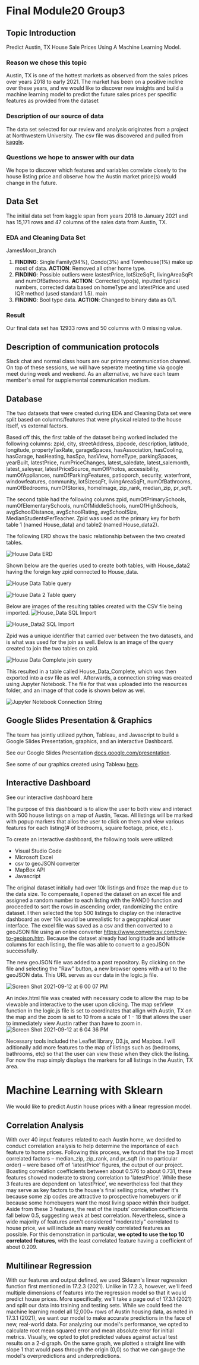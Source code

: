 # Final Module20 Group3

## Topic Introduction
Predict Austin, TX House Sale Prices Using A Machine Learning Model\.

### Reason we chose this topic
Austin, TX is one of the hottest markets as observed from the sales prices over years 2018 to early 2021. The market has been on a positive incline over these years, and we would like to discover new insights and build a machine learning model to predict the future sales prices per specific features as provided from the dataset

### Description of our source of data 
The data set selected for our review and analysis originates from a project at Northwestern University. The csv file was discovered and pulled from [kaggle](https://www.kaggle.com/ericpierce/austinhousingprices)\.

### Questions we hope to answer with our data
We hope to discover which features and variables correlate closely to the house listing price and observe how the Austin market price(s) would change in the future\.

## Data Set
The initial data set from kaggle span from years 2018 to January 2021 and has 15,171 rows and 47 columns of the sales data from Austin, TX\.

### EDA and Cleaning Data Set
JamesMoon_branch
1. **FINDING**: Single Family(94%), Condo(3%) and Townhouse(1%) make up most of data. **ACTION**: Removed all other home type\.
2. **FINDING**: Possible outliers were lastestPrice, lotSizeSqFt, livingAreaSqFt and numOfBathrooms.  **ACTION**: Corrected typo(s), inputted typical numbers, corrected data based on homeType and latestPrice and used IQR method (used standard 1.5)\.
 main
3. **FINDING**: Bool type data. **ACTION**: Changed to binary data as 0/1\.

### Result
Our final data set has 12933 rows and 50 columns with 0 missing value\.

## Description of communication protocols
Slack chat and normal class hours are our primary communication channel. On top of these sessions, we will have seperate meeting time via google meet during week and weekend\.
As an alternative, we have each team member's email for supplemental communication medium\.

## Database
The two datasets that were created during EDA and Cleaning Data set were split based on columns/features that were physical related to the house itself, vs external factors.

Based off this, the first table of the dataset being worked included the following columns: zpid, city, streetAddress, zipcode, description, latitude, longitude, propertyTaxRate, garageSpaces, hasAssociation, hasCooling, hasGarage, hasHeating, hasSpa, hasView, homeType, parkingSpaces, yearBuilt, latestPrice, numPriceChanges, latest_saledate, latest_salemonth, latest_saleyear, latestPriceSource, numOfPhotos, accessibility, numOfAppliances, numOfParkingFeatures, patioporch, security, waterfront, windowfeatures, community, lotSizesqFt, livingAreaSqFt, numOfBathrooms, numOfBedrooms, numOfStories, homeImage, zip_rank, median_zip, pr_sqft. 

The second table had the following columns zpid, numOfPrimarySchools, numOfElementarySchools, numOfMiddleSchools, numOfHighSchools, avgSchoolDistance, avgSchoolRating, avgSchoolSize, MedianStudentsPerTeacher. Zpid was used as the primary key for both table 1 (named House_data) and table2 (named House_data2). 

The following ERD shows the basic relationship between the two created tables.

![House Data ERD](https://github.com/dianahandler/Final_Module20_Group3/blob/65bd50764d08f731ea126ed49849942c3ee12808/Resources/Housing%20Data%20ERD.png)

Shown below are the queries used to create both tables, with House_data2 having the foreign key zpid connected to House_data. 

![House Data Table query](https://github.com/dianahandler/Final_Module20_Group3/blob/ec20086b18caf302f1b12e9af6f93a2d0261d105/Resources/House%20Data%20table%20query.png)


![House Data 2 Table query](https://github.com/dianahandler/Final_Module20_Group3/blob/ec20086b18caf302f1b12e9af6f93a2d0261d105/Resources/House%20Data%202%20table%20query.png)

Below are images of the resulting tables created with the CSV file being imported.
![House_Data SQL Import](https://github.com/dianahandler/Final_Module20_Group3/blob/ec20086b18caf302f1b12e9af6f93a2d0261d105/Resources/House_Data%20SQL%20Import.png)

![House_Data2 SQL Import](https://github.com/dianahandler/Final_Module20_Group3/blob/ec20086b18caf302f1b12e9af6f93a2d0261d105/Resources/House_Data2%20SQL%20Import.png)

Zpid was a unique identifier that carried over between the two datasets, and is what was used for the join as well. Below is an image of
the query created to join the two tables on zpid.

![House Data Complete join query](https://github.com/dianahandler/Final_Module20_Group3/blob/ec20086b18caf302f1b12e9af6f93a2d0261d105/Resources/House%20Data%20Complete%20join%20query.png)

This resulted in a table called House_Data_Complete, which was then exported into a csv file as well. Afterwards, a connection string was
created using Jupyter Notebook. The file for that was uploaded into the resources folder, and an image of that code is shown below as wel.

![Jupyter Notebook Connection String](https://github.com/dianahandler/Final_Module20_Group3/blob/9eab711bd40e45dd7e57cef1d23ff3acc42f5076/Resources/Jupyter%20Notebook%20Connection%20String.png)

## Google Slides Presentation & Graphics
The team has jointly utilized python, Tableau, and Javascript to build a Google Slides Presentation, graphics, and an interactive Dashboard\.

See our Google Slides Presentation [docs.google.com/presentation](https://docs.google.com/presentation/d/1twBBLEhZZkmWahrWEjHUeVqPb6Sn0j-FQJ_6LjUNoQ8/edit?usp=sharing)\.

See some of our graphics created using Tableau [here](https://public.tableau.com/app/profile/cinthia.kim7065/viz/Final_Module20_Group3_Austin_Housing/Storyboard_1)\.

## Interactive Dashboard

See our interactive dashboard [here](https://dianahandler.github.io/final_dash/)

The purpose of this dashboard is to allow the user to both view and interact with 500 house listings on a map of Austin, Texas. All listings will be marked with popup markers that allos the user to click on them and view various features for each listing(# of bedrooms, square footage, price, etc.). 

To create an interactive dashboard, the following tools were utilized:
- Visual Studio Code
- Microsoft Excel
- csv to geoJSON converter
- MapBox API
- Javascript

The original dataset initially had over 10k listings and froze the map due to the data size. To compensate, I opened the dataset on an excel file and assigned a random number to each listing with the RAND() function and proceeded to sort the rows in ascending order, randomizing the entire dataset. I then selected the top 500 listings to display on the interactive dashboard as over 10k would be unrealistic for a geographical user interface. The excel file was saved as a csv and then converted to a geoJSON file using an online converter https://www.convertcsv.com/csv-to-geojson.htm. Because the dataset already had longititude and latitude columns for each listing, the file was able to convert to a geoJSON successfully. 

The new geoJSON file was added to a past repository. By clicking on the file and selecting the "Raw" button, a new browser opens with a url to the geoJSON data. This URL serves as our data in the logic.js file. 

![Screen Shot 2021-09-12 at 6 00 07 PM](https://user-images.githubusercontent.com/82029390/133004079-17ecc49c-5321-43cb-a0f5-c2be17f76ea4.png)

An index.html file was created with necessary code to allow the map to be viewable and interactive to the user upon clicking. The map setView function in the logic.js file is set to coordinates that allign with Austin, TX on the map and the zoom is set to 10 from a scale of 1 - 18 that allows the user to immediately view Austin rather than have to zoom in.
![Screen Shot 2021-09-12 at 6 04 36 PM](https://user-images.githubusercontent.com/82029390/133004201-5dd77a6a-646b-472e-aaad-fdfb80378745.png)

Necessary tools included the Leaflet library, D3.js, and Mapbox. I will aditionally add more features to the map of listings such as (bedrooms, bathrooms, etc) so that the user can view these when they click the listing. For now the map simply displays the markers for all listings in the Austin, TX area.

# Machine Learning with Sklearn
We would like to predict Austin house prices with a linear regression model.

## Correlation Analysis
With over 40 input features related to each Austin home, we decided to conduct correlation analysis to help determine the importance of each feature to home prices. Following this process, we found that the top 3 most correlated factors – median_zip, zip_rank, and pr_sqft (in no particular order) – were based off of 'latestPrice' figures, the output of our project. Boasting correlation coefficients between about 0.576 to about 0.731, these features showed moderate to strong correlation to 'latestPrice'. While these 3 features are dependent on 'latestPrice', we nevertheless feel that they may serve as key factors to the house's final selling price, whether it's because some zip codes are attractive to prospective homebuyers or if because some homebuyers want the most living space within their budget. Aside from these 3 features, the rest of the inputs' correlation coefficients fall below 0.5, suggesting weak at best correlation. Nevertheless, since a wide majority of features aren't considered "moderately" correlated to house price, we will include as many weakly correlated features as possible. For this demonstration in particular, **we opted to use the top 10 correlated features**, with the least correlated feature having a coefficient of about 0.209.

## Multilinear Regression
With our features and output defined, we used Sklearn's linear regression function first mentioned in 17.2.3 (2021). Unlike in 17.2.3, however, we'll feed multiple dimensions of features into the regression model so that it would predict house prices. More specifically, we'll take a page out of 17.3.1 (2021) and split our data into training and testing sets. While we could feed the machine learning model all 12,000+ rows of Austin housing data, as noted in 17.3.1 (2021), we want our model to make accurate predictions in the face of new, real-world data. For analyzing our model's performance, we opted to calculate root mean squared error and mean absolute error for initial metrics. Visually, we opted to plot predicted values against actual test results on a 2-d graph. On the same graph, we plotted a straight line with slope 1 that would pass through the origin (0,0) so that we can gauge the model's overpredictions and underpredictions. 


